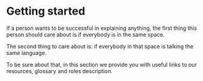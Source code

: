 # Getting started

If a person wants to be successful in explaining anything, the first thing this person should care about is if everybody is in the same space.

The second thing to care about is: if everybody in that space is talking the same language.

To be sure about that, in this section we provide you with useful links to our resources, glossary and roles description.
